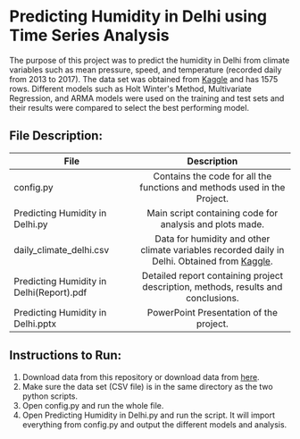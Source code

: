 # Predicting Humidity in Delhi using Time Series Analysis
The purpose of this project was to predict the humidity in Delhi from climate variables such as  mean pressure, speed, and temperature (recorded daily from 2013 to 2017). The data set was obtained from [Kaggle](https://www.kaggle.com/sumanthvrao/daily-climate-time-series-data) and has 1575 rows. Different models such as Holt Winter's Method, Multivariate Regression, and ARMA models were used on the training and test sets and their results were compared to select the best performing model.

## File Description:

| File    | Description    | 
| ------------- |:-------------:| 
| config.py  |Contains the code for all the functions and methods used in the Project.|
|Predicting Humidity in Delhi.py| Main script containing code for analysis and plots made.|
|daily_climate_delhi.csv| Data for humidity and other climate variables recorded daily in Delhi. Obtained  from [Kaggle](https://www.kaggle.com/sumanthvrao/daily-climate-time-series-data).|
|Predicting Humidity in Delhi(Report).pdf|Detailed report containing project description, methods, results and conclusions.|
|Predicting Humidity in Delhi.pptx| PowerPoint Presentation of the project.|

## Instructions to Run:
1. Download data from this repository or download data from [here](https://www.kaggle.com/sumanthvrao/daily-climate-time-series-data).
2. Make sure the data set (CSV file) is in the same directory as the two python scripts.
3. Open config.py and run the whole file.
4. Open Predicting Humidity in Delhi.py and run the script. It will import everything from config.py and output the different models and analysis.


